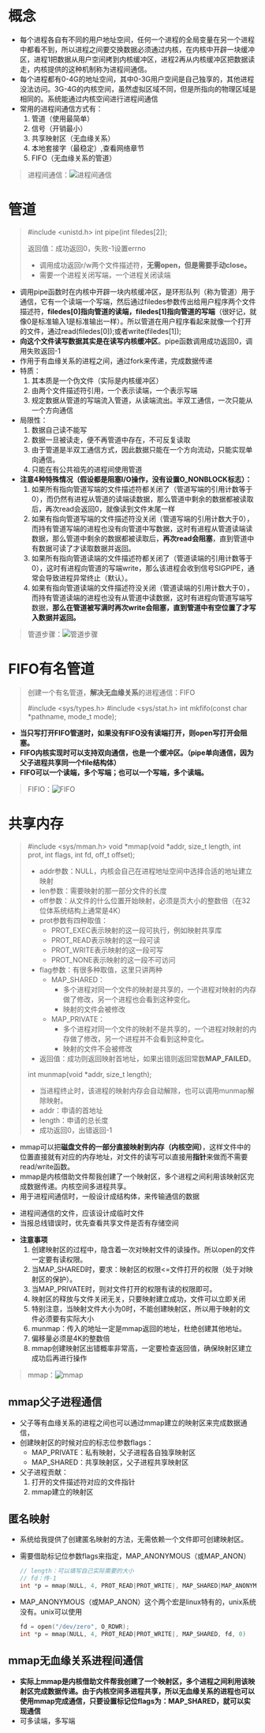 # 概念

+ 每个进程各自有不同的用户地址空间，任何一个进程的全局变量在另一个进程中都看不到，所以进程之间要交换数据必须通过内核，在内核中开辟一块缓冲区，进程1把数据从用户空间拷到内核缓冲区，进程2再从内核缓冲区把数据读走，内核提供的这种机制称为进程间通信。
+ 每个进程都有0-4G的地址空间，其中0-3G用户空间是自己独享的，其他进程没法访问。3G-4G的内核空间，虽然虚拟区域不同，但是所指向的物理区域是相同的。系统能通过内核空间进行进程间通信
+ 常用的进程间通信方式有：
  1. 管道（使用最简单）
  2. 信号（开销最小）
  3. 共享映射区（无血缘关系）
  4. 本地套接字（最稳定）,查看网络章节
  5. FIFO（无血缘关系的管道）

> 进程间通信：![进程间通信](https://github.com/594301947/knowledge/blob/master/%E6%93%8D%E4%BD%9C%E7%B3%BB%E7%BB%9F/%E8%BF%9B%E7%A8%8B/images/%E8%BF%9B%E7%A8%8B%E9%97%B4%E9%80%9A%E4%BF%A1.png)

# 管道

> #include <unistd.h>
> int pipe(int filedes[2]);
>
> 返回值：成功返回0，失败-1设置errno
>
> + 调用成功返回r/w两个文件描述符，**无需open，但是需要手动close。**
> + 需要一个进程关闭写端，一个进程关闭读端

+ 调用pipe函数时在内核中开辟一块内核缓冲区，是环形队列（称为管道）用于通信，它有一个读端一个写端，然后通过filedes参数传出给用户程序两个文件描述符，**filedes[0]指向管道的读端，filedes[1]指向管道的写端**（很好记，就像0是标准输入1是标准输出一样）。所以管道在用户程序看起来就像一个打开的文件，通过read(filedes[0]);或者write(filedes[1]);
+ **向这个文件读写数据其实是在读写内核缓冲区**。pipe函数调用成功返回0，调用失败返回-1
+ 作用于有血缘关系的进程之间，通过fork来传递，完成数据传递
+ 特质：
  1. 其本质是一个伪文件（实际是内核缓冲区）
  2. 由两个文件描述符引用，一个表示读端，一个表示写端
  3. 规定数据从管道的写端流入管道，从读端流出。半双工通信，一次只能从一个方向通信
+ 局限性：
  1. 数据自己读不能写
  2. 数据一旦被读走，便不再管道中存在，不可反复读取
  3. 由于管道是半双工通信方式，因此数据只能在一个方向流动，只能实现单向通信。
  4. 只能在有公共祖先的进程间使用管道
+ **注意4种特殊情况（假设都是阻塞I/O操作，没有设置O_NONBLOCK标志）：**
  1. 如果所有指向管道写端的文件描述符都关闭了（管道写端的引用计数等于0），而仍然有进程从管道的读端读数据，那么管道中剩余的数据都被读取后，再次read会返回0，就像读到文件末尾一样
  2. 如果有指向管道写端的文件描述符没关闭（管道写端的引用计数大于0），而持有管道写端的进程也没有向管道中写数据，这时有进程从管道读端读数据，那么管道中剩余的数据都被读取后，**再次read会阻塞**，直到管道中有数据可读了才读取数据并返回。
  3. 如果所有指向管道读端的文件描述符都关闭了（管道读端的引用计数等于0），这时有进程向管道的写端write，那么该进程会收到信号SIGPIPE，通常会导致进程异常终止（默认）。
  4. 如果有指向管道读端的文件描述符没关闭（管道读端的引用计数大于0），而持有管道读端的进程也没有从管道中读数据，这时有进程向管道写端写数据，**那么在管道被写满时再次write会阻塞，直到管道中有空位置了才写入数据并返回。**

> 管道步骤：![管道步骤](https://github.com/594301947/knowledge/blob/master/%E6%93%8D%E4%BD%9C%E7%B3%BB%E7%BB%9F/%E8%BF%9B%E7%A8%8B/images/%E7%AE%A1%E9%81%93%E6%AD%A5%E9%AA%A4.png)

# FIFO有名管道

> 创建一个有名管道，**解决无血缘关系**的进程通信：FIFO
>
> #include <sys/types.h>
> #include <sys/stat.h>
> int mkfifo(const char *pathname, mode_t mode);

+ **当只写打开FIFO管道时，如果没有FIFO没有读端打开，则open写打开会阻塞。**
+  **FIFO内核实现时可以支持双向通信，也是一个缓冲区。（pipe单向通信，因为父子进程共享同一个file结构体）**
+  **FIFO可以一个读端，多个写端；也可以一个写端，多个读端。**

> FIFIO：![FIFO](https://github.com/594301947/knowledge/blob/master/%E6%93%8D%E4%BD%9C%E7%B3%BB%E7%BB%9F/%E8%BF%9B%E7%A8%8B/images/FIFO.png)

# 共享内存

> #include <sys/mman.h>
> void *mmap(void *addr, size_t length, int prot, int flags, int fd, off_t offset);
>
> + addr参数：NULL，内核会自己在进程地址空间中选择合适的地址建立映射
> + len参数：需要映射的那一部分文件的长度
> + off参数：从文件的什么位置开始映射，必须是页大小的整数倍（在32位体系统结构上通常是4K）
> + prot参数有四种取值：
>   + PROT_EXEC表示映射的这一段可执行，例如映射共享库
>   + PROT_READ表示映射的这一段可读
>   + PROT_WRITE表示映射的这一段可写
>   + PROT_NONE表示映射的这一段不可访问
> + flag参数：有很多种取值，这里只讲两种
>   + MAP_SHARED：
>     + 多个进程对同一个文件的映射是共享的，一个进程对映射的内存做了修改，另一个进程也会看到这种变化。
>     + 映射的文件会被修改
>   + MAP_PRIVATE：
>     + 多个进程对同一个文件的映射不是共享的，一个进程对映射的内存做了修改，另一个进程并不会看到这种变化。
>     + 映射的文件不会被修改
> + 返回值：成功则返回映射首地址，如果出错则返回常数**MAP_FAILED**。
>
> int munmap(void *addr, size_t length);
>
> + 当进程终止时，该进程的映射内存会自动解除，也可以调用munmap解除映射。
> + addr：申请的首地址
> + length：申请的总长度
> + 成功返回0，出错返回-1

+ mmap可以把**磁盘文件的一部分直接映射到内存（内核空间）**，这样文件中的位置直接就有对应的内存地址，对文件的读写可以直接用**指针**来做而不需要read/write函数。
+ mmap是内核借助文件帮我创建了一个映射区，多个进程之间利用该映射区完成数据传递。内核空间多进程共享。
+ 用于进程间通信时，一般设计成结构体，来传输通信的数据
* 进程间通信的文件，应该设计成临时文件
* 当报总线错误时，优先查看共享文件是否有存储空间
+ **注意事项**
  1. 创建映射区的过程中，隐含着一次对映射文件的读操作。所以open的文件一定要有读权限。
  2. 当MAP_SHARED时，要求：映射区的权限<=文件打开的权限（处于对映射区的保护）。
  3. 当MAP_PRIVATE时，则对文件打开的权限有读的权限即可。
  4. 映射区的释放与文件关闭无关，只要映射建立成功，文件可以立即关闭
  5. 特别注意，当映射文件大小为0时，不能创建映射区，所以用于映射的文件必须要有实际大小
  6. munmap：传入的地址一定是mmap返回的地址，杜绝创建其他地址。
  7. 偏移量必须是4K的整数倍
  8. mmap创建映射区出错概率非常高，一定要检查返回值，确保映射区建立成功后再进行操作

> mmap：![mmap](https://github.com/594301947/knowledge/blob/master/%E6%93%8D%E4%BD%9C%E7%B3%BB%E7%BB%9F/%E8%BF%9B%E7%A8%8B/images/mmap.png)

## mmap父子进程通信

+ 父子等有血缘关系的进程之间也可以通过mmap建立的映射区来完成数据通信，
+ 创建映射区的时候对应的标志位参数flags：
  + MAP_PRIVATE：私有映射，父子进程各自独享映射区
  + MAP_SHARED：共享映射区，父子进程共享映射区
+ 父子进程贡献：
  1. 打开的文件描述符对应的文件指针 
  2. mmap建立的映射区

## 匿名映射

+ 系统给我提供了创建匿名映射的方法，无需依赖一个文件即可创建映射区。

+ 需要借助标记位参数flags来指定，MAP_ANONYMOUS（或MAP_ANON）

  ```c
  // length：可以填写自己实际需要的大小
  // fd：传-1
  int *p = mmap(NULL, 4, PROT_READ|PROT_WRITE|, MAP_SHARED|MAP_ANONYMOUS, -1, 0)
  ```

+ MAP_ANONYMOUS（或MAP_ANON）这个两个宏是linux特有的，unix系统没有。unix可以使用

  ```C
  fd = open("/dev/zero", O_RDWR);
  int *p = mmap(NULL, 4, PROT_READ|PROT_WRITE|, MAP_SHARED, fd, 0)
  ```

## mmap无血缘关系进程间通信

+ **实际上mmap是内核借助文件帮我创建了一个映射区，多个进程之间利用该映射区完成数据传递。由于内核空间多进程共享，所以无血缘关系的进程也可以使用mmap完成通信，只要设置标记位flags为：MAP_SHARED，就可以实现通信**
+ 可多读端，多写端